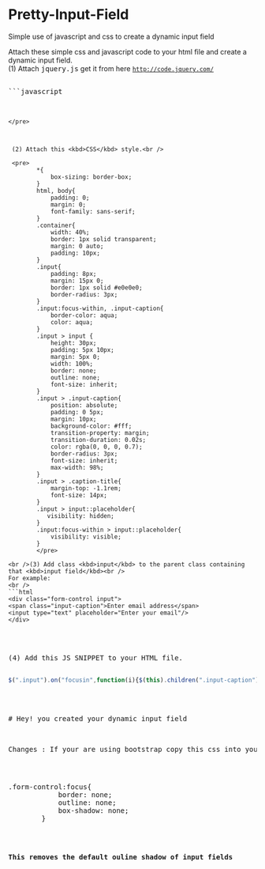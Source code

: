 # Pretty-Input-Field
Simple use of javascript and css to create a dynamic input field

Attach these simple css and javascript code to your html file and create a dynamic input field.
<br />
(1) Attach <kbd>jquery.js</kbd> get it from here <code>http://code.jquery.com/</code>
<br />
<pre>

```javascript
<script
src="http://code.jquery.com/jquery-3.3.1.min.js"
integrity="sha256-FgpCb/KJQlLNfOu91ta32o/NMZxltwRo8QtmkMRdAu8="
crossorigin="anonymous"></script>
```
</pre>
    
    
   
 (2) Attach this <kbd>CSS</kbd> style.<br />
 
 <pre>
        *{
            box-sizing: border-box;
        }
        html, body{
            padding: 0;
            margin: 0;
            font-family: sans-serif;
        }
        .container{
            width: 40%;
            border: 1px solid transparent;
            margin: 0 auto;
            padding: 10px;
        }
        .input{
            padding: 8px;
            margin: 15px 0;
            border: 1px solid #e0e0e0;
            border-radius: 3px;
        }
        .input:focus-within, .input-caption{
            border-color: aqua;
            color: aqua;
        }
        .input > input {
            height: 30px;
            padding: 5px 10px;
            margin: 5px 0;
            width: 100%;
            border: none;
            outline: none;
            font-size: inherit;        
        }
        .input > .input-caption{
            position: absolute;
            padding: 0 5px;
            margin: 10px;
            background-color: #fff;
            transition-property: margin;
            transition-duration: 0.02s;
            color: rgba(0, 0, 0, 0.7);
            border-radius: 3px;
            font-size: inherit;
            max-width: 98%;
        }
        .input > .caption-title{
            margin-top: -1.1rem;
            font-size: 14px;
        }
        .input > input::placeholder{
           visibility: hidden;
        }
        .input:focus-within > input::placeholder{
            visibility: visible;
        }
        </pre>
        
<br />(3) Add class <kbd>input</kbd> to the parent class containing that <kbd>input field</kbd><br />
For example:
<br />
```html
<div class="form-control input">
<span class="input-caption">Enter email address</span>
<input type="text" placeholder="Enter your email"/>
</div>
```
<br />
(4) Add this JS SNIPPET to your HTML file.

```javascript
$(".input").on("focusin",function(i){$(this).children(".input-caption").addClass("caption-title")}),$(".input").on("click",function(i){$(this).children(".input-caption").addClass("caption-title"),$(this).children("input").focus()}),$(".input").on("focusout",function(i){var t=$(this).children("input").val();0<$.trim(t).length?$(this).children(".input-caption").addClass("caption-title"):$(this).children(".input-caption").removeClass("caption-title")});
```
<br />
# Hey! you created your dynamic input field
<br />
<pre>Changes : If your are using bootstrap copy this css into your style</pre><br />
<pre>.form-control:focus{
            border: none;
            outline: none;
            box-shadow: none;
        }
        </pre>
<br /><b>This removes the default ouline shadow of input fields</b>
